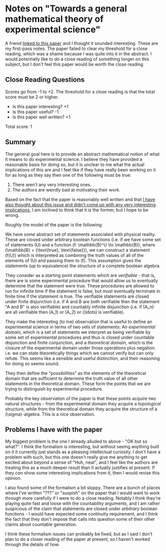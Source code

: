 # Notes on "Towards a general mathematical theory of experimental science"

A friend [linked to this paper](https://arxiv.org/pdf/1807.07896.pdf) and I thought it sounded interesting.
These are my first-pass notes. The paper failed to clear my threshold for a close reading, which was a shame because I was quite into it in the abstract.
I would potentially like to do a close reading of something longer on this subject, but I don't feel this paper would be worth the close reading.

## Close Reading Questions

Scores go from -1 to +2. The threshold for a close reading is that the total score must be 2 or higher.

* Is this paper interesting? +1
* Is this paper useful? -1
* Is this paper well written? +1

Total score: 1

## Summary

The general goal here is to provide an abstract mathematical notion of what it means to do experimental science.
I believe they have provided a reasonable basis for doing so, but it is unclear to me what the actual implications of this are and I feel like if they have really been working on it for as long as they say then one of the following must be true:

1. There aren't any very interesting ones.
2. The authors are weirdly bad at motivating their work.

Based on the fact that the paper is reasonably well written and that [I have also thought about this issue and didn't come up with any very interesting implications](https://www.drmaciver.com/2017/10/reality-is-a-countably-infinite-sierpinski-cube/),
I am inclined to think that it is the former,
but I hope to be wrong.

Roughly the model of the paper is the following:

We have some abstract set of statements associated with physical reality.
These are closed under arbitrary boolean functions (i.e. if we have some set of statements \(U\) and a function \(f: \mathbb{B}^U \to \mathbb{B}\), where \(\mathbb{B} = \{\text{true}, \text{false}\}\),
we can construct a statement \(f(U)\) which is interpreted as combining the truth values of all of the elements of \(U\) and passing them to \(f\).
This assumption gives the statements (up to equivalence) the structure of a complete boolean algebra.

They consider as a starting point statements which are *verifiable* - that is, there are is some experimental procedure that would allow us to eventually determine that the statement were true. These procedures are allowed to run for infinite time if the statement is false, but must eventually terminate in finite time if the statement is true.
The verifiable statements are closed under finite disjunction (i.e. if A and B are both verifiable then the statement "A and B" is also verifiable) and countably infinite disjunction (i.e. if \(A_n\) are all verifiable then \(A_1\) or \(A_2\) or \(\ldots\) is verifiable).

They make the interesting (to me) observation that is useful to define an experimental science in terms of two sets of statements:
An *experimental domain*, which is a set of statements we interpret as being verifiable by some set of experimental procedures and thus is closed under countable disjunction and finite conjunction,
and a *theoretical domain*, which is the closure of the experimental domain under those operations plus negation. i.e. we can state theoretically things which we cannot verify but can only refute.
This seems like a sensible and useful distinction, and their reasoning for doing so seems sound.

They then define the "possibilities" as the elements of the theoretical domain that are sufficient to determine the truth value of all other statements in the theoretical domain.
These form the points that we are trying to distinguish by experimental procedure.

Probably the key observation of the paper is that these points acquire two natural structures - from the experimental domain they acquire a *topological* structure,
while from the theoretical domain they acquire the structure of a \(\sigma\)-algebra. This is a nice observation.

## Problems I have with the paper

My biggest problem is the one I already alluded to above - "OK but so what?". I think the formalism is interesting, but without seeing anything built on it it currently just stands as a pleasing intellectual curiosity.
I don't have a problem with such, but this one doesn't really give me anything to get excited about beyond a sense of "Huh, neat",
and I feel like the authors are treating this as a much deeper result than it actually justifies at present.
If they *can* show some interesting implications from it, then I would revise this opinion.

I also found some of the formalism a bit sloppy. There are a bunch of places where I've written "???" or "suspish" on the paper that I would want to work through more carefully if I were to do a close reading.
Notably I think they're playing quite fast and loose with the countability arguments, and I am rather suspicious of the claim that statements are closed under *arbitrary* boolean functions - I would have expected some continuity requirement,
and I think the fact that they don't impose that calls into question some of their other claims about countable generation.

I think these formalism issues can probably be fixed, but as I said I don't plan to do a closer reading of the paper at present, so I haven't worked through the details of how.
